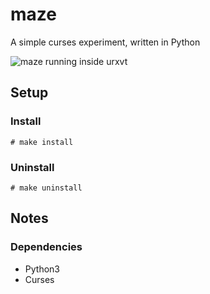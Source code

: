 maze
====

A simple curses experiment, written in Python

![maze running inside urxvt](https://raw.github.com/joshdk/maze/master/img/screenshot.png "maze running inside urxvt")


Setup
-----

### Install
    # make install


### Uninstall
    # make uninstall


Notes
-----

### Dependencies
*   Python3
*   Curses


